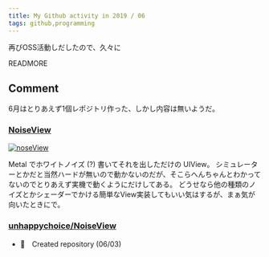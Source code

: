 ```yaml
---
title: My Github activity in 2019 / 06
tags: github,programming
---
```


再びOSS活動しだしたので、久々に

READMORE

## Comment

6月はとりあえず1個レポジトリ作った、しかし内容は無いようだ。

### [NoiseView](https://github.com/unhappychoice/NoiseView)

[<img class="square" src="/images/2019-07-01-github-activity/noise.gif" alt="noseView"/>](/images/2019-07-01-github-activity/noise.gif)

Metal でホワイトノイズ (?) 書いてそれを出しただけの UIView。
シミュレーターとかだと当然ハードが無いので動かないのだが、そこらへんちゃんとわかってないのでとりあえず実機で動くようにだけしてある。
どうせなら他の種類のノイズとかシェーダーでかける簡単なView実装してもいい気はするが、まぁ気が向いたときにで。
 
### [unhappychoice/NoiseView](https://github.com/unhappychoice/NoiseView)

- 🎉　Created repository (06/03)
